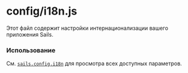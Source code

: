 # config/i18n.js

Этот файл содержит настройки интернационализации вашего приложения Sails.

### Использование

См. [`sails.config.i18n`](https://sailsjs.com/documentation/reference/configuration/sails-config-i18n) для просмотра всех доступных параметров.

<docmeta name="displayName" value="i18n.js">
